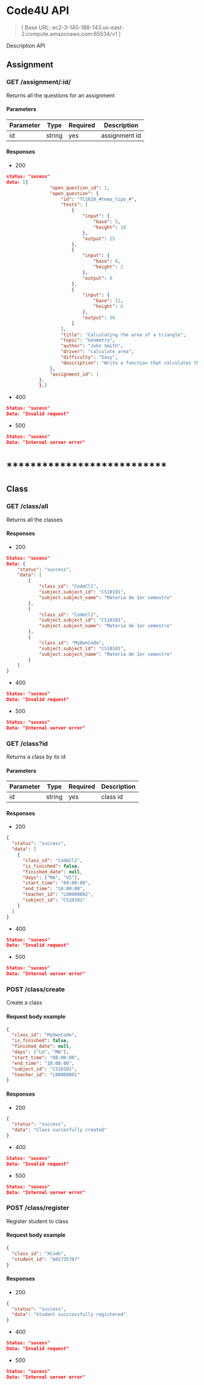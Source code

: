 # Code4U API

> [ Base URL: ec2-3-140-188-143.us-east-2.compute.amazonaws.com:65534/v1 ]

Description API

## Assignment

### GET /assignment/:id/

Returns all the questions for an assignment

#### Parameters

| Parameter | Type   | Required | Description   |
| --------- | ------ | -------- | ------------- |
| id        | string | yes      | assignment id |

#### Responses

- 200

```json
status: "sucess"
data: [{
                "open_question_id": 1,
                "open_question": {
                    "id": "TC1028_#tema_tipo_#",
                    "tests": [
                        {
                            "input": {
                                "base": 5,
                                "height": 10
                            },
                            "output": 25
                        },
                        {
                            "input": {
                                "base": 8,
                                "height": 2
                            },
                            "output": 8
                        },
                        {
                            "input": {
                                "base": 12,
                                "height": 6
                            },
                            "output": 36
                        }
                    ],
                    "title": "Calculating the area of a triangle",
                    "topic": "Geometry",
                    "author": "John Smith",
                    "driver": "calculate_area",
                    "difficulty": "Easy",
                    "description": "Write a function that calculates the area of a triangle given its base and height."
                },
                "assignment_id": 1
            },
            },]
```

- 400

```json
Status: "sucess"
Data: "Invalid request"
```

- 500

```json
Status: "sucess"
Data: "Internal server error"
```

# **\*\*\*\***\*\*\*\***\*\*\*\***\*\*\***\*\*\*\***\*\*\*\***\*\*\*\***

## Class

### GET /class/all

Returns all the classes

#### Responses

- 200

```json
Status: "sucess"
Data: {
    "status": "success",
    "data": [
        {
            "class_id": "CodeCl1",
            "subject.subject_id": "CS10101",
            "subject.subject_name": "Materia de 1er semestre"
        },
        {
            "class_id": "CodeCl2",
            "subject.subject_id": "CS10101",
            "subject.subject_name": "Materia de 1er semestre"
        },
        {
            "class_id": "MyOwnCode",
            "subject.subject_id": "CS10101",
            "subject.subject_name": "Materia de 1er semestre"
        }
    ]
}
```

- 400

```json
Status: "sucess"
Data: "Invalid request"
```

- 500

```json
Status: "sucess"
Data: "Internal server error"
```

### GET /class?id

Returns a class by its id

#### Parameters

| Parameter | Type   | Required | Description |
| --------- | ------ | -------- | ----------- |
| id        | string | yes      | class id    |

#### Responses

- 200

```json
{
  "status": "success",
  "data": [
    {
      "class_id": "CodeCl2",
      "is_finished": false,
      "finished_date": null,
      "days": ["MA", "VI"],
      "start_time": "09:00:00",
      "end_time": "10:00:00",
      "teacher_id": "L00000002",
      "subject_id": "CS10101"
    }
  ]
}
```

- 400

```json
Status: "sucess"
Data: "Invalid request"
```

- 500

```json
Status: "sucess"
Data: "Internal server error"
```

### POST /class/create

Create a class

#### Request body example

```json
{
  "class_id": "MyOwnCode",
  "is_finished": false,
  "finished_date": null,
  "days": ["LU", "MA"],
  "start_time": "08:00:00",
  "end_time": "10:00:00",
  "subject_id": "CS10101",
  "teacher_id": "L00000001"
}
```

#### Responses

- 200

```json
{
  "status": "success",
  "data": "Class succesfully created"
}
```

- 400

```json
Status: "sucess"
Data: "Invalid request"
```

- 500

```json
Status: "sucess"
Data: "Internal server error"
```

### POST /class/register

Register student to class

#### Request body example

```json
{
  "class_id": "XCode",
  "student_id": "A01735707"
}
```

#### Responses

- 200

```json
{
  "status": "success",
  "data": "Student succcessfully registered"
}
```

- 400

```json
Status: "sucess"
Data: "Invalid request"
```

- 500

```json
Status: "sucess"
Data: "Internal server error"
```

